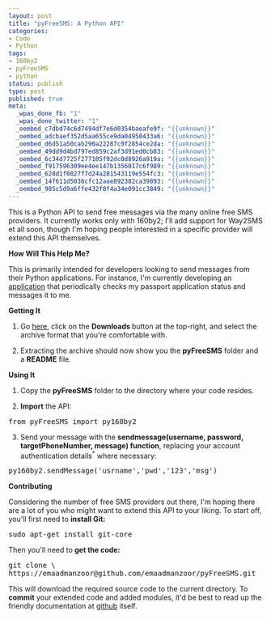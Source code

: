 ```yaml
--- 
layout: post
title: "pyFreeSMS: A Python API"
categories: 
- Code
- Python
tags: 
- 160by2
- pyFreeSMS
- python
status: publish
type: post
published: true
meta: 
  _wpas_done_fb: "1"
  _wpas_done_twitter: "1"
  _oembed_c7dbd74c6d7494df7e6d0354baeafe9f: "{{unknown}}"
  _oembed_adcbaef352d5aa655ce9da04950433a6: "{{unknown}}"
  _oembed_d6d51a50cab290a22287c9f2854ce2da: "{{unknown}}"
  _oembed_49dd9d4bd797ed859c2af3d91ed0cb83: "{{unknown}}"
  _oembed_6c34d7725f277105f92dc0d8926a919a: "{{unknown}}"
  _oembed_f917596309ee4ee147b1356017c6f989: "{{unknown}}"
  _oembed_628d1f0827f7d24a281543119e554fc3: "{{unknown}}"
  _oembed_14f611d5036cfc12aae892382ca39893: "{{unknown}}"
  _oembed_985c5d9a6ffe432f8f4a34e091cc3849: "{{unknown}}"
---
```

This is a Python API to send free messages via the many online free SMS providers. It currently works only with 160by2; I'll add support for Way2SMS et all soon, though I'm hoping people interested in a specific provider will extend this API themselves.

<strong>How Will This Help Me?</strong>

This is primarily intended for developers looking to send messages from their Python applications. For instance, I'm currently developing an <a href="http://passportbug.appspot.com" target="_blank">application</a> that periodically checks my passport application status and messages it to me.

<!--more-->

<strong>Getting It</strong>

1. Go <a href="https://github.com/emaadmanzoor/pyFreeSMS/" target="_blank">here</a>, click on the <strong>Downloads </strong>button at the top-right, and select the archive format that you're comfortable with.

2. Extracting the archive should now show you the <strong>pyFreeSMS</strong> folder and a <strong>README</strong> file.

<strong>Using It</strong>

1. Copy the <strong>pyFreeSMS</strong> folder to the directory where your code resides.

2. <strong>Import</strong> the API:
<pre>from pyFreeSMS import py160by2</pre>
3. Send your message with the <strong>sendmessage(username, password, targetPhoneNumber, message) function</strong>, replacing your account authentication details<sup>*</sup> where necessary:
<pre>py160by2.sendMessage('usrname','pwd','123','msg')</pre>
<strong>Contributing</strong>

Considering the number of free SMS providers out there, I'm hoping there are a lot of you who might want to extend this API to your liking. To start off, you'll first need to <strong>install Git:</strong>
<pre>sudo apt-get install git-core<strong>
</strong></pre>
Then you'll need to <strong>get the code:</strong>
<pre>git clone \
https://emaadmanzoor@github.com/emaadmanzoor/pyFreeSMS.git</pre>
This will download the required source code to the current directory. To<strong> commit</strong> your extended code and added modules, it'd be best to read up the friendly documentation at <a href="http://github.com" target="_blank">github</a> itself.
